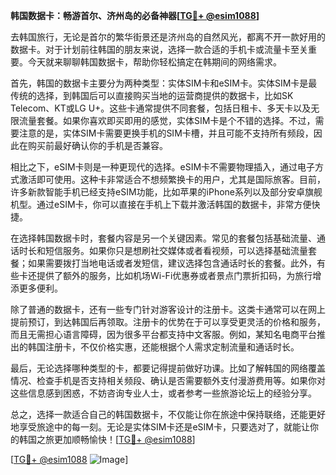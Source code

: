 **韩国数据卡：畅游首尔、济州岛的必备神器[[TG💪+ @esim1088](https://t.me/s/esim1088)]**

去韩国旅行，无论是首尔的繁华街景还是济州岛的自然风光，都离不开一款好用的数据卡。对于计划前往韩国的朋友来说，选择一款合适的手机卡或流量卡至关重要。今天就来聊聊韩国数据卡，帮助你轻松搞定在韩期间的网络需求。

首先，韩国的数据卡主要分为两种类型：实体SIM卡和eSIM卡。实体SIM卡是最传统的选择，到韩国后可以直接购买当地的运营商提供的数据卡，比如SK Telecom、KT或LG U+。这些卡通常提供不同套餐，包括日租卡、多天卡以及无限流量套餐。如果你喜欢即买即用的感觉，实体SIM卡是个不错的选择。不过，需要注意的是，实体SIM卡需要更换手机的SIM卡槽，并且可能不支持所有频段，因此在购买前最好确认你的手机是否兼容。

相比之下，eSIM卡则是一种更现代的选择。eSIM卡不需要物理插入，通过电子方式激活即可使用。这种卡非常适合不想频繁换卡的用户，尤其是国际旅客。目前，许多新款智能手机已经支持eSIM功能，比如苹果的iPhone系列以及部分安卓旗舰机型。通过eSIM卡，你可以直接在手机上下载并激活韩国的数据卡，非常方便快捷。

在选择韩国数据卡时，套餐内容是另一个关键因素。常见的套餐包括基础流量、通话时长和短信服务。如果你只是想刷社交媒体或者看视频，可以选择基础流量套餐；如果需要拨打当地电话或者发短信，建议选择包含通话时长的套餐。此外，有些卡还提供了额外的服务，比如机场Wi-Fi优惠券或者景点门票折扣码，为旅行增添更多便利。

除了普通的数据卡，还有一些专门针对游客设计的注册卡。这类卡通常可以在网上提前预订，到达韩国后再领取。注册卡的优势在于可以享受更灵活的价格和服务，而且无需担心语言障碍，因为很多平台都支持中文客服。例如，某知名电商平台推出的韩国注册卡，不仅价格实惠，还能根据个人需求定制流量和通话时长。

最后，无论选择哪种类型的卡，都要记得提前做好功课。比如了解韩国的网络覆盖情况、检查手机是否支持相关频段、确认是否需要额外支付漫游费用等。如果你对这些信息感到困惑，不妨咨询专业人士，或者参考一些旅游论坛上的经验分享。

总之，选择一款适合自己的韩国数据卡，不仅能让你在旅途中保持联络，还能更好地享受旅途中的每一刻。无论是实体SIM卡还是eSIM卡，只要选对了，就能让你的韩国之旅更加顺畅愉快！[[TG💪+ @esim1088](https://t.me/s/esim1088)]

[[TG💪+ @esim1088](https://t.me/s/esim1088) ![Image](https://i.postimg.cc/4NQfJmqS/Snipaste-2025-05-13-00-14-12.png)]